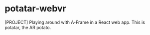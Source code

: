 # potatar-webvr
[PROJECT] Playing around with A-Frame in a React web app. This is potatar, the AR potato.
